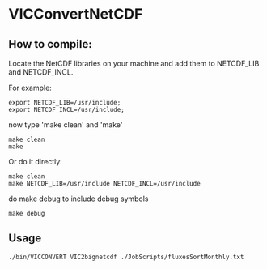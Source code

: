 # VICConvertNetCDF

## How to compile:

Locate the NetCDF libraries on your machine and add them to NETCDF_LIB and NETCDF_INCL.

For example:
``` shell
export NETCDF_LIB=/usr/include;
export NETCDF_INCL=/usr/include;
```

now type 'make clean' and 'make'
``` shell
make clean
make
```

Or do it directly:
``` shell
make clean
make NETCDF_LIB=/usr/include NETCDF_INCL=/usr/include
```

do make debug to include debug symbols
``` shell
make debug
```
## Usage
``` shell
./bin/VICCONVERT VIC2bignetcdf ./JobScripts/fluxesSortMonthly.txt
```
